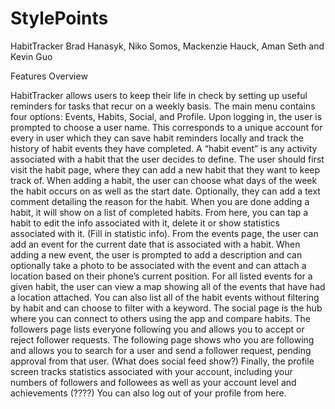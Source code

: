 # StylePoints

HabitTracker
Brad Hanasyk, Niko Somos, Mackenzie Hauck, Aman Seth and Kevin Guo

Features Overview

HabitTracker allows users to keep their life in check by setting up useful reminders for tasks that recur on a weekly basis. The main menu contains four options: Events, Habits, Social, and Profile.
Upon logging in, the user is prompted to choose a user name. This corresponds to a unique account for every in user which they can save habit reminders locally and track the history of habit events they have completed. A “habit event” is any activity associated with a habit that the user decides to define.
The user should first visit the habit page, where they can add a new habit that they want to keep track of. When adding a habit, the user can choose what days of the week the habit occurs on as well as the start date. Optionally, they can add a text comment detailing the reason for the habit. When you are done adding a habit, it will show on a list of completed habits. From here, you can tap a habit to edit the info associated with it, delete it or show statistics associated with it. (Fill in statistic info).
From the events page, the user can add an event for the current date that is associated with a habit. When adding a new event, the user is prompted to add a description and can optionally take a photo to be associated with the event and can attach a location based on their phone’s current position. For all listed events for a given habit, the user can view a map showing all of the events that have had a location attached. You can also list all of the habit events without filtering by habit and can choose to filter with a keyword. 
The social page is the hub where you can connect to others using the app and compare habits. The followers page lists everyone following you and allows you to accept or reject follower requests. The following page shows who you are following and allows you to search for a user and send a follower request, pending approval from that user.  (What does social feed show?)
Finally, the profile screen tracks statistics associated with your account, including your numbers of followers and followees as well as your account level and achievements (????) You can also log out of your profile from here.
